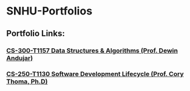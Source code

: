 # SNHU-Portfolios

## Portfolio Links:

### [CS-300-T1157 Data Structures & Algorithms (Prof. Dewin Andujar)](/CS300)

### [CS-250-T1130 Software Development Lifecycle (Prof. Cory Thoma, Ph.D)](/CS250)

